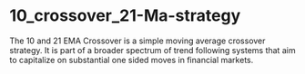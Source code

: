 # 10_crossover_21-Ma-strategy
The 10 and 21 EMA Crossover is a simple moving average crossover strategy. It is part of a broader spectrum of trend following systems that aim to capitalize on substantial one sided moves in financial markets.
